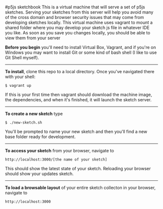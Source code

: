 #p5js sketchbook
This is a virtual machine that will serve a set of p5js sketches. Serving your sketches from this server will help you avoid many of the cross domain and browser security issues that may come from developing sketches locally. This virtual machine uses vagrant to mount a shared folder where you may develop your sketch js file in whatever IDE you like. As soon as you save you changes locally, you should be able to view them from your server

**Before you begin** you'll need to install Virtual Box, Vagrant, and if you're on Windows you may want to install Git or some kind of bash shell (I like to use Git Shell myself).

---
**To install**, clone this repo to a local directory. Once you've navigated there with your shell: 
```
$ vagrant up
```
If this is your first time then vagrant should download the machine image, the dependencies, and when it's finished, it will launch the sketch server.


---
**To create a new sketch** type 
```
$ ./new-sketch.sh
```
You'll be prompted to name your new sketch and then you'll find a new base folder ready for development.


---
**To access your sketch** from your browser, navigate to 
```
http://localhost:3000/[the name of your sketch]
```
This should show the latest state of your sketch. Reloading your browser should show your updates sketch.


---
**To load a browsable layout** of your entire sketch collecton in your browser, navigate to
```
http://localhost:3000
```


